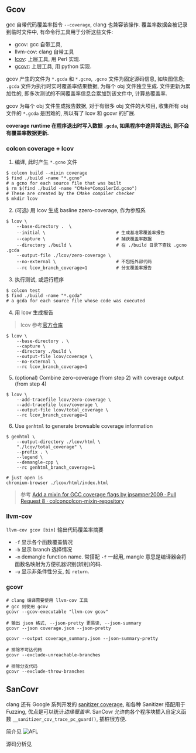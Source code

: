 ## Gcov

gcc 自带代码覆盖率指令 `--coverage`, clang 也兼容该操作. 覆盖率数据会被记录到临时文件中, 有命令行工具用于分析这些文件: 
- gcov: gcc 自带工具, 
- llvm-cov: clang 自带工具
- [lcov](https://github.com/linux-test-project/lcov): 上层工具, 用 Perl 实现.
- [gcovr](https://gcovr.com/en/stable): 上层工具, 用 python 实现.

gcov 产生的文件为 `*.gcda` 和 `*.gcno`, `.gcno` 文件为固定源码信息, 如块图信息; `.gcda` 文件为执行时实时覆盖率结果数据, 为每个 obj 文件独立生成. 文件更新为累加性的, 即多次测试的不同覆盖率信息会累加到该文件中, 计算总覆盖率. 

gcov 为每个 obj 文件生成报告数据, 对于有很多 obj 文件的大项目, 收集所有 obj 文件的 `*.gcda` 是困难的, 所以有了 lcov 和 gcovr 的扩展.

**coverage runtime 在程序退出时写入数据 `.gcda`, 如果程序中途异常退出, 则不会有覆盖率数据更新.** 

### colcon coverage + lcov

1. 编译, 此时产生 `*.gcno` 文件

```shell
$ colcon build --mixin coverage
$ find ./build -name "*.gcno"
# a gcno for each source file that was built
$ rm $(find ./build -name "CMake*CompilerId.gcno")
# These are created by the CMake compiler checker
$ mkdir lcov
```

2. (可选) 用 lcov 生成 basline zzero-coverage, 作为参照系

```shell
$ lcov \
    --base-directory .  \ 
    --initial \                           # 生成基准零覆盖率报告
    --capture \                           # 捕获覆盖率数据
    --directory ./build \                 # 在 ./build 目录下查找 .gcno .gcda
    --output-file ./lcov/zero-coverage \     
    --no-external \                       # 不包括外部代码
    --rc lcov_branch_coverage=1           # 分支覆盖率报告
```

3. 执行测试, 或运行程序

```shell
$ colcon test
$ find ./build -name "*.gcda"
# a gcda for each source file whose code was executed
```

4.  用 lcov 生成报告

> lcov 参考[官方仓库](https://github.com/linux-test-project/lcov)

```shell
$ lcov \
    --base-directory . \
    --capture \
    --directory ./build \
    --output-file lcov/coverage \
    --no-external \
    --rc lcov_branch_coverage=1
```

5.  (optional) Combine zero-coverage (from step 2) with coverage output (from step 4)

```shell
$ lcov \
    --add-tracefile lcov/zero-coverage \
    --add-tracefile lcov/coverage \
    --output-file lcov/total_coverage \
    --rc lcov_branch_coverage=1
```

6.  Use `genhtml` to generate browsable coverage information

```shell
$ genhtml \
    --output-directory ./lcov/html \
    "./lcov/total_coverage" \
    --prefix . \
    --legend \
    --demangle-cpp \
    --rc genhtml_branch_coverage=1

# just open is
chromium-browser ./lcov/html/index.html
```

> 参考 [Add a mixin for GCC coverage flags by jpsamper2009 · Pull Request 8 · colconcolcon-mixin-repository](https://github.com/colcon/colcon-mixin-repository/pull/8)

### llvm-cov

`llvm-cov gcov [bin]` 输出代码覆盖率摘要
- `-f` 显示各个函数覆盖情况
- `-b` 显示 branch 选择情况
- `-m` demangle function name. 常搭配 `-f` 一起用, mangle 意思是编译器会将函数名映射为方便机器识别(辨别)的码.
- `-u` 显示非条件性分支, 如 `return`.

### gcovr

```shell
# clang 编译需要使用 llvm-cov 工具
# gcc 则使用 gcov
gcovr --gcov-executable "llvm-cov gcov"

# 输出 json 格式, --json-pretty 更易读, --json-summary 
gcovr --json coverage.json --json-pretty

gcovr --output coverage_summary.json --json-summary-pretty

# 排除不可达代码
gcovr --exclude-unreachable-branches

# 排除分支代码
gcovr --exclude-throw-branches
```

## SanCovr

clang 还有 Google 系列开发的 [sanitizer coverage](https://clang.llvm.org/docs/SanitizerCoverage.html), 和各种 Sanitizer 搭配用于 Fuzzing, 优点是可以统计*边缘覆盖率*. SanCovr 允许向各个程序块插入自定义函数 `__sanitizer_cov_trace_pc_guard()`, 插桩很方便.

简介见 ![AFL](工具/AFL.md#bitmap)

源码分析见 
